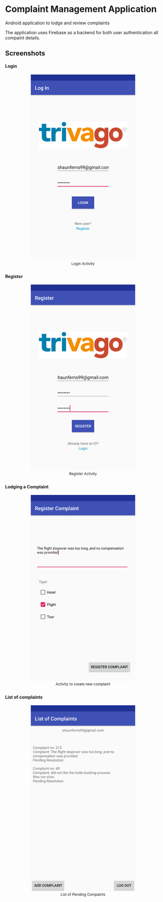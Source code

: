 # Complaint Management Application

Android application to lodge and review complaints

The application uses Firebase as a backend for both user authentication all compaint details.

## Screenshots


#### Login
<p align="center">
    <img src="media/Login Activity.png", height="600">
    <br>
    <sup>Login Activity</sup>
</p>

#### Register
<p align="center">
    <img src="media/Register Activity.png", height="600">
    <br>
    <sup>Register Activity</sup>
</p>

#### Lodging a Complaint
<p align="center">
    <img src="media/Regestering Complaint.png", height="600">
    <br>
    <sup>Activity to create new complaint</sup>
</p>

#### List of complaints
<p align="center">
    <img src="media/List of Pending Complaints.png", height="600">
    <br>
    <sup>List of Pending Compaints</sup>
</p>

